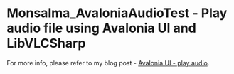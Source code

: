 # Monsalma_AvaloniaAudioTest - Play audio file using Avalonia UI and LibVLCSharp

For more info, please refer to my blog post - [Avalonia UI - play audio](https://monsalma.net/avalonia-ui-audio-playback-demo/).
